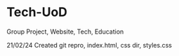 # Tech-UoD
Group Project, Website, Tech, Education

21/02/24
Created git repro, index.html, css dir, styles.css
